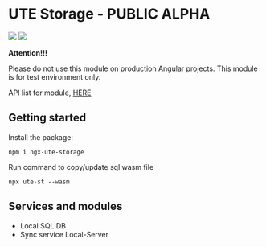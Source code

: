 # UTE Storage - PUBLIC ALPHA

[![](https://img.shields.io/badge/npm_package-0.1.5-red)](https://www.npmjs.com/package/ngx-ute-storage) [![](https://img.shields.io/badge/license-MIT-blue)](https://github.com/under-tree-e/ute-storage.ngx/blob/master/LICENSE)

**Attention!!!**

Please do not use this module on production Angular projects. This module is for test environment only.

API list for module, [HERE](https://under-tree-e.github.io/ute-storage.ngx)

## Getting started

Install the package:

```shell
npm i ngx-ute-storage
```

Run command to copy/update sql wasm file

```shell
npx ute-st --wasm
```

## Services and modules

-   Local SQL DB
-   Sync service Local-Server
